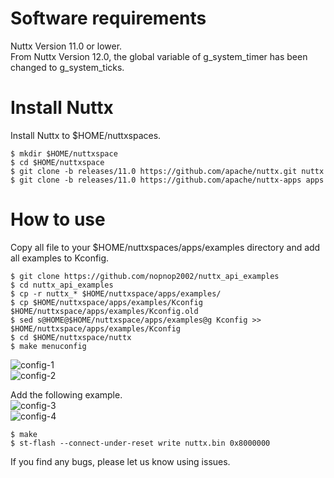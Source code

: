 # Software requirements   
Nuttx Version 11.0 or lower.   
From Nuttx Version 12.0, the global variable of g_system_timer has been changed to g_system_ticks.   

# Install Nuttx   
Install Nuttx to $HOME/nuttxspaces.   
```
$ mkdir $HOME/nuttxspace
$ cd $HOME/nuttxspace
$ git clone -b releases/11.0 https://github.com/apache/nuttx.git nuttx
$ git clone -b releases/11.0 https://github.com/apache/nuttx-apps apps
```

# How to use   
Copy all file to your $HOME/nuttxspaces/apps/examples directory and add all examples to Kconfig.   


```
$ git clone https://github.com/nopnop2002/nuttx_api_examples   
$ cd nuttx_api_examples   
$ cp -r nuttx_* $HOME/nuttxspace/apps/examples/
$ cp $HOME/nuttxspace/apps/examples/Kconfig $HOME/nuttxspace/apps/examples/Kconfig.old
$ sed s@HOME@$HOME/nuttxspace/apps/examples@g Kconfig >> $HOME/nuttxspace/apps/examples/Kconfig
$ cd $HOME/nuttxspace/nuttx
$ make menuconfig    
```

![config-1](https://github.com/nopnop2002/nuttx_api_examples/assets/6020549/30f7ac19-2eb6-40ab-9e99-24274ac2281c)   
![config-2](https://github.com/nopnop2002/nuttx_api_examples/assets/6020549/3bcd79c2-f8b6-4b19-8c31-9abb1b25ab9d)   

Add the following example.   
![config-3](https://github.com/nopnop2002/nuttx_api_examples/assets/6020549/8760535e-5fd5-42ab-a946-b0156d13cfbc)   
![config-4](https://github.com/nopnop2002/nuttx_api_examples/assets/6020549/aae1814b-ea77-4a82-bc7e-5cd14a36f631)   
   
```
$ make
$ st-flash --connect-under-reset write nuttx.bin 0x8000000
```

If you find any bugs, please let us know using issues.
